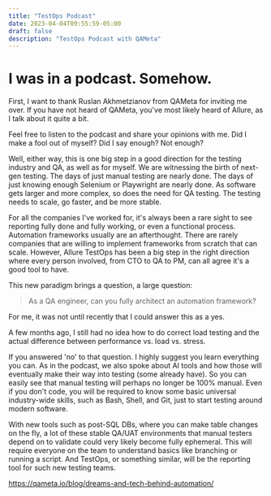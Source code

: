 ```yaml
---
title: "TestOps Podcast"
date: 2023-04-04T09:55:59-05:00
draft: false
description: "TestOps Podcast with QAMeta"
---
```


# I was in a podcast. Somehow.

First, I want to thank Ruslan Akhmetzianov from QAMeta for inviting me over. If you have not heard of QAMeta, you've most likely heard of Allure, as I talk about it quite a bit.

Feel free to listen to the podcast and share your opinions with me. Did I make a fool out of myself? Did I say enough? Not enough?

Well, either way, this is one big step in a good direction for the testing industry and QA, as well as for myself. We are witnessing the birth of next-gen testing. The days of just manual testing are nearly done. The days of just knowing enough Selenium or Playwright are nearly done. As software gets larger and more complex, so does the need for QA testing. The testing needs to scale, go faster, and be more stable.

For all the companies I've worked for, it's always been a rare sight to see reporting fully done and fully working, or even a functional process. Automation frameworks usually are an afterthought. There are rarely companies that are willing to implement frameworks from scratch that can scale. However, Allure TestOps has been a big step in the right direction where every person involved, from CTO to QA to PM, can all agree it's a good tool to have.

This new paradigm brings a question, a large question:

>As a QA engineer, can you fully architect an automation framework?

For me, it was not until recently that I could answer this as a yes.

A few months ago, I still had no idea how to do correct load testing and the actual difference between performance vs. load vs. stress.

If you answered 'no' to that question. I highly suggest you learn everything you can. As in the podcast, we also spoke about AI tools and how those will eventually make their way into testing (some already have). So you can easily see that manual testing will perhaps no longer be 100% manual. Even if you don't code, you will be required to know some basic universal industry-wide skills, such as Bash, Shell, and Git, just to start testing around modern software.

With new tools such as post-SQL DBs, where you can make table changes on the fly, a lot of these stable QA/UAT environments that manual testers depend on to validate could very likely become fully ephemeral. This will require everyone on the team to understand basics like branching or running a script. And TestOps, or something similar, will be the reporting tool for such new testing teams.


https://qameta.io/blog/dreams-and-tech-behind-automation/

